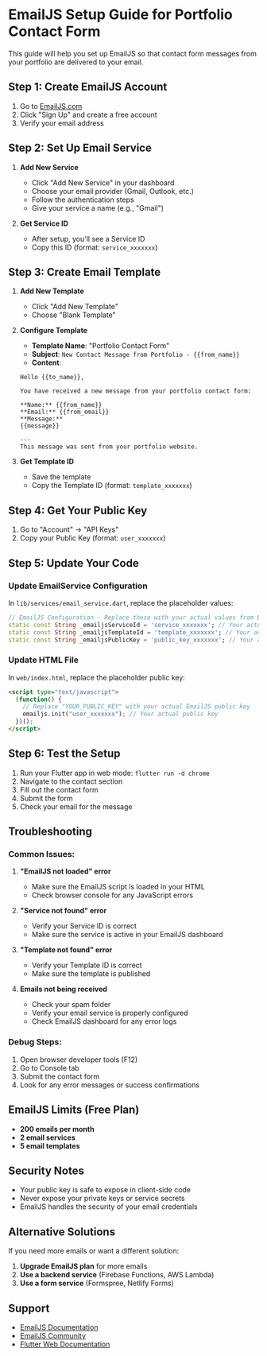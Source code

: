 # EmailJS Setup Guide for Portfolio Contact Form

This guide will help you set up EmailJS so that contact form messages from your portfolio are delivered to your email.

## Step 1: Create EmailJS Account

1. Go to [EmailJS.com](https://www.emailjs.com/)
2. Click "Sign Up" and create a free account
3. Verify your email address

## Step 2: Set Up Email Service

1. **Add New Service**
   - Click "Add New Service" in your dashboard
   - Choose your email provider (Gmail, Outlook, etc.)
   - Follow the authentication steps
   - Give your service a name (e.g., "Gmail")

2. **Get Service ID**
   - After setup, you'll see a Service ID
   - Copy this ID (format: `service_xxxxxxx`)

## Step 3: Create Email Template

1. **Add New Template**
   - Click "Add New Template"
   - Choose "Blank Template"

2. **Configure Template**
   - **Template Name**: "Portfolio Contact Form"
   - **Subject**: `New Contact Message from Portfolio - {{from_name}}`
   - **Content**:
   ```
   Hello {{to_name}},
   
   You have received a new message from your portfolio contact form:
   
   **Name:** {{from_name}}
   **Email:** {{from_email}}
   **Message:**
   {{message}}
   
   ---
   This message was sent from your portfolio website.
   ```

3. **Get Template ID**
   - Save the template
   - Copy the Template ID (format: `template_xxxxxxx`)

## Step 4: Get Your Public Key

1. Go to "Account" → "API Keys"
2. Copy your Public Key (format: `user_xxxxxxx`)

## Step 5: Update Your Code

### Update EmailService Configuration

In `lib/services/email_service.dart`, replace the placeholder values:

```dart
// EmailJS Configuration - Replace these with your actual values from EmailJS dashboard
static const String _emailjsServiceId = 'service_xxxxxxx'; // Your actual service ID
static const String _emailjsTemplateId = 'template_xxxxxxx'; // Your actual template ID
static const String _emailjsPublicKey = 'public_key_xxxxxxx'; // Your actual public key
```

### Update HTML File

In `web/index.html`, replace the placeholder public key:

```html
<script type="text/javascript">
  (function() {
    // Replace "YOUR_PUBLIC_KEY" with your actual EmailJS public key
    emailjs.init("user_xxxxxxx"); // Your actual public key
  })();
</script>
```

## Step 6: Test the Setup

1. Run your Flutter app in web mode: `flutter run -d chrome`
2. Navigate to the contact section
3. Fill out the contact form
4. Submit the form
5. Check your email for the message

## Troubleshooting

### Common Issues:

1. **"EmailJS not loaded" error**
   - Make sure the EmailJS script is loaded in your HTML
   - Check browser console for any JavaScript errors

2. **"Service not found" error**
   - Verify your Service ID is correct
   - Make sure the service is active in your EmailJS dashboard

3. **"Template not found" error**
   - Verify your Template ID is correct
   - Make sure the template is published

4. **Emails not being received**
   - Check your spam folder
   - Verify your email service is properly configured
   - Check EmailJS dashboard for any error logs

### Debug Steps:

1. Open browser developer tools (F12)
2. Go to Console tab
3. Submit the contact form
4. Look for any error messages or success confirmations

## EmailJS Limits (Free Plan)

- **200 emails per month**
- **2 email services**
- **5 email templates**

## Security Notes

- Your public key is safe to expose in client-side code
- Never expose your private keys or service secrets
- EmailJS handles the security of your email credentials

## Alternative Solutions

If you need more emails or want a different solution:

1. **Upgrade EmailJS plan** for more emails
2. **Use a backend service** (Firebase Functions, AWS Lambda)
3. **Use a form service** (Formspree, Netlify Forms)

## Support

- [EmailJS Documentation](https://www.emailjs.com/docs/)
- [EmailJS Community](https://community.emailjs.com/)
- [Flutter Web Documentation](https://flutter.dev/web) 